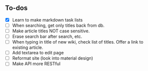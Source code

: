 ## To-dos

- [x] Learn to make markdown task lists
- [ ] When searching, get only titles back from db.
- [ ] Make article titles NOT case sensitive.
- [ ] Erase search bar after search, etc.
- [ ] When typing in title of new wiki, check list of titles. Offer a link to existing article.
- [ ] Add textarea to edit page
- [ ] Reformat site (look into material design)
- [ ] Make API more RESTful
